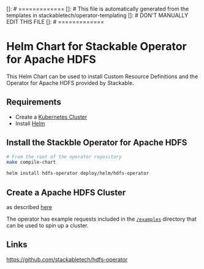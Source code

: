 []: # =============
[]: # This file is automatically generated from the templates in stackabletech/operator-templating
[]: # DON'T MANUALLY EDIT THIS FILE
[]: # =============

# Helm Chart for Stackable Operator for Apache HDFS

This Helm Chart can be used to install Custom Resource Definitions and the Operator for Apache HDFS provided by Stackable.


## Requirements

- Create a [Kubernetes Cluster](../Readme.md)
- Install [Helm](https://helm.sh/docs/intro/install/)


## Install the Stackble Operator for Apache HDFS

```bash
# From the root of the operator repository
make compile-chart

helm install hdfs-operator deploy/helm/hdfs-operator
```




## Create a Apache HDFS Cluster

as described [here](https://docs.stackable.tech/hdfs/index.html)



The operator has example requests included in the [`/examples`](https://github.com/stackabletech/hdfs/operator/tree/main/examples) directory that can be used to spin up a cluster.


## Links

https://github.com/stackabletech/hdfs-operator


